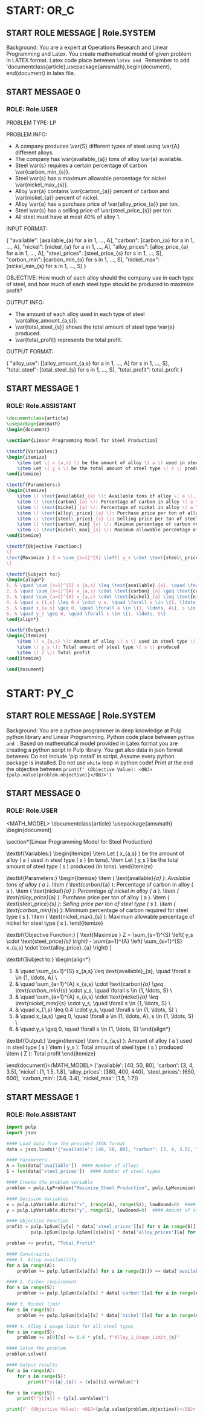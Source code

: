 # START: OR_C 
## START ROLE MESSAGE | Role.SYSTEM 
Background: You are a expert at Operations Research and Linear Programming and Latex. You create mathematical model of given problem in LATEX format. Latex code place between ```latex and ``` Remember to add 'documentclass{article},usepackage{amsmath},begin{document}, end{document} in latex file. 
## START MESSAGE 0 
### ROLE: Role.USER
<DESCRIPTION>
PROBLEM TYPE: LP

PROBLEM INFO:

- A company produces \var{S} different types of steel using \var{A} different alloys.
- The company has \var{available_{a}} tons of alloy \var{a} available.
- Steel \var{s} requires a certain percentage of carbon \var{carbon_min_{s}}.
- Steel \var{s} has a maximum allowable percentage for nickel \var{nickel_max_{s}}.
- Alloy \var{a} contains \var{carbon_{a}} percent of carbon and \var{nickel_{a}} percent of nickel.
- Alloy \var{a} has a purchase price of \var{alloy_price_{a}} per ton.
- Steel \var{s} has a selling price of \var{steel_price_{s}} per ton.
- All steel must have at most 40% of alloy 1.

INPUT FORMAT: 

{
"available": [available_{a} for a in 1, ..., A],
"carbon": [carbon_{a} for a in 1, ..., A],
"nickel": [nickel_{a} for a in 1, ..., A],
"alloy_prices": [alloy_price_{a} for a in 1, ..., A],
"steel_prices": [steel_price_{s} for s in 1, ..., S],
"carbon_min": [carbon_min_{s} for s in 1, ..., S],
"nickel_max": [nickel_min_{s} for s in 1, ..., S]
}

OBJECTIVE: How much of each alloy should the company use in each type of steel, and how much of each steel type should be produced to maximize profit?

OUTPUT INFO:

- The amount of each alloy used in each type of steel \var{alloy_amount_{a,s}}.
- \var{total_steel_{s}} shows the total amount of steel type \var{s} produced.
- \var{total_profit} represents the total profit.

OUTPUT FORMAT:

{
    "alloy_use": [[alloy_amount_{a,s} for a in 1, ..., A] for s in 1, ..., S],
    "total_steel": [total_steel_{s} for s in 1, ..., S],
    "total_profit": total_profit
}
</DESCRIPTION>


## START MESSAGE 1 
### ROLE: Role.ASSISTANT
```latex
\documentclass{article}
\usepackage{amsmath}
\begin{document}

\section*{Linear Programming Model for Steel Production}

\textbf{Variables:}
\begin{itemize}
    \item Let \( x_{a,s} \) be the amount of alloy \( a \) used in steel type \( s \) (in tons).
    \item Let \( y_s \) be the total amount of steel type \( s \) produced (in tons).
\end{itemize}

\textbf{Parameters:}
\begin{itemize}
    \item \( \text{available}_{a} \): Available tons of alloy \( a \).
    \item \( \text{carbon}_{a} \): Percentage of carbon in alloy \( a \).
    \item \( \text{nickel}_{a} \): Percentage of nickel in alloy \( a \).
    \item \( \text{alloy\_price}_{a} \): Purchase price per ton of alloy \( a \).
    \item \( \text{steel\_price}_{s} \): Selling price per ton of steel type \( s \).
    \item \( \text{carbon\_min}_{s} \): Minimum percentage of carbon required for steel type \( s \).
    \item \( \text{nickel\_max}_{s} \): Maximum allowable percentage of nickel for steel type \( s \).
\end{itemize}

\textbf{Objective Function:}
\[
\text{Maximize } Z = \sum_{s=1}^{S} \left( y_s \cdot \text{steel\_price}_{s} \right) - \sum_{a=1}^{A} \left( \sum_{s=1}^{S} x_{a,s} \cdot \text{alloy\_price}_{a} \right)
\]

\textbf{Subject to:}
\begin{align*}
1. & \quad \sum_{s=1}^{S} x_{a,s} \leq \text{available}_{a}, \quad \forall a \in \{1, \ldots, A\} \\
2. & \quad \sum_{a=1}^{A} x_{a,s} \cdot \text{carbon}_{a} \geq \text{carbon\_min}_{s} \cdot y_s, \quad \forall s \in \{1, \ldots, S\} \\
3. & \quad \sum_{a=1}^{A} x_{a,s} \cdot \text{nickel}_{a} \leq \text{nickel\_max}_{s} \cdot y_s, \quad \forall s \in \{1, \ldots, S\} \\
4. & \quad x_{1,s} \leq 0.4 \cdot y_s, \quad \forall s \in \{1, \ldots, S\} \\
5. & \quad x_{a,s} \geq 0, \quad \forall a \in \{1, \ldots, A\}, s \in \{1, \ldots, S\} \\
6. & \quad y_s \geq 0, \quad \forall s \in \{1, \ldots, S\}
\end{align*}

\textbf{Output:}
\begin{itemize}
    \item \( x_{a,s} \): Amount of alloy \( a \) used in steel type \( s \)
    \item \( y_s \): Total amount of steel type \( s \) produced
    \item \( Z \): Total profit
\end{itemize}

\end{document}
```

# START: PY_C 
## START ROLE MESSAGE | Role.SYSTEM 
Background: You are a python programmer in deep knowledge at Pulp python library and Linear Programming. Python code place between ```python and ```. Based on mathematical model provided in Latex format you are creating a python script in Pulp library. You get also data in json format between: <DATA></DATA> Do not include 'pip install' in script. Assume every python package is installed. Do not use `while` loop in python code! Print at the end the objective between <OBJ></OBJ> `print(f' (Objective Value): <OBJ>{pulp.value(problem.objective)}</OBJ>')` 
## START MESSAGE 0 
### ROLE: Role.USER
<MATH_MODEL>
\documentclass{article}
\usepackage{amsmath}
\begin{document}

\section*{Linear Programming Model for Steel Production}

\textbf{Variables:}
\begin{itemize}
    \item Let \( x_{a,s} \) be the amount of alloy \( a \) used in steel type \( s \) (in tons).
    \item Let \( y_s \) be the total amount of steel type \( s \) produced (in tons).
\end{itemize}

\textbf{Parameters:}
\begin{itemize}
    \item \( \text{available}_{a} \): Available tons of alloy \( a \).
    \item \( \text{carbon}_{a} \): Percentage of carbon in alloy \( a \).
    \item \( \text{nickel}_{a} \): Percentage of nickel in alloy \( a \).
    \item \( \text{alloy\_price}_{a} \): Purchase price per ton of alloy \( a \).
    \item \( \text{steel\_price}_{s} \): Selling price per ton of steel type \( s \).
    \item \( \text{carbon\_min}_{s} \): Minimum percentage of carbon required for steel type \( s \).
    \item \( \text{nickel\_max}_{s} \): Maximum allowable percentage of nickel for steel type \( s \).
\end{itemize}

\textbf{Objective Function:}
\[
\text{Maximize } Z = \sum_{s=1}^{S} \left( y_s \cdot \text{steel\_price}_{s} \right) - \sum_{a=1}^{A} \left( \sum_{s=1}^{S} x_{a,s} \cdot \text{alloy\_price}_{a} \right)
\]

\textbf{Subject to:}
\begin{align*}
1. & \quad \sum_{s=1}^{S} x_{a,s} \leq \text{available}_{a}, \quad \forall a \in \{1, \ldots, A\} \\
2. & \quad \sum_{a=1}^{A} x_{a,s} \cdot \text{carbon}_{a} \geq \text{carbon\_min}_{s} \cdot y_s, \quad \forall s \in \{1, \ldots, S\} \\
3. & \quad \sum_{a=1}^{A} x_{a,s} \cdot \text{nickel}_{a} \leq \text{nickel\_max}_{s} \cdot y_s, \quad \forall s \in \{1, \ldots, S\} \\
4. & \quad x_{1,s} \leq 0.4 \cdot y_s, \quad \forall s \in \{1, \ldots, S\} \\
5. & \quad x_{a,s} \geq 0, \quad \forall a \in \{1, \ldots, A\}, s \in \{1, \ldots, S\} \\
6. & \quad y_s \geq 0, \quad \forall s \in \{1, \ldots, S\}
\end{align*}

\textbf{Output:}
\begin{itemize}
    \item \( x_{a,s} \): Amount of alloy \( a \) used in steel type \( s \)
    \item \( y_s \): Total amount of steel type \( s \) produced
    \item \( Z \): Total profit
\end{itemize}

\end{document}</MATH_MODEL>
<DATA>
{'available': [40, 50, 80], 'carbon': [3, 4, 3.5], 'nickel': [1, 1.5, 1.8], 'alloy_prices': [380, 400, 440], 'steel_prices': [650, 600], 'carbon_min': [3.6, 3.4], 'nickel_max': [1.5, 1.7]}</DATA>


## START MESSAGE 1 
### ROLE: Role.ASSISTANT
```python
import pulp
import json

#### Load data from the provided JSON format
data = json.loads('{"available": [40, 50, 80], "carbon": [3, 4, 3.5], "nickel": [1, 1.5, 1.8], "alloy_prices": [380, 400, 440], "steel_prices": [650, 600], "carbon_min": [3.6, 3.4], "nickel_max": [1.5, 1.7]}')

#### Parameters
A = len(data['available'])  #### Number of alloys
S = len(data['steel_prices'])  #### Number of steel types

#### Create the problem variable
problem = pulp.LpProblem("Maximize_Steel_Production", pulp.LpMaximize)

#### Decision Variables
x = pulp.LpVariable.dicts("x", (range(A), range(S)), lowBound=0)  #### Alloy usage in steel production
y = pulp.LpVariable.dicts("y", range(S), lowBound=0)  #### Amount of steel produced

#### Objective Function
profit = pulp.lpSum([y[s] * data['steel_prices'][s] for s in range(S)]) - \
         pulp.lpSum([pulp.lpSum([x[a][s] * data['alloy_prices'][a] for s in range(S)]) for a in range(A)])

problem += profit, "Total_Profit"

#### Constraints
#### 1. Alloy availability
for a in range(A):
    problem += pulp.lpSum([x[a][s] for s in range(S)]) <= data['available'][a], f"Available_Alloy_{a}"

#### 2. Carbon requirement
for s in range(S):
    problem += pulp.lpSum([x[a][s] * data['carbon'][a] for a in range(A)]) >= data['carbon_min'][s] * y[s], f"Carbon_Min_{s}"

#### 3. Nickel limit
for s in range(S):
    problem += pulp.lpSum([x[a][s] * data['nickel'][a] for a in range(A)]) <= data['nickel_max'][s] * y[s], f"Nickel_Max_{s}"

#### 4. Alloy 1 usage limit for all steel types
for s in range(S):
    problem += x[0][s] <= 0.4 * y[s], f"Alloy_1_Usage_Limit_{s}"

#### Solve the problem
problem.solve()

#### Output results
for a in range(A):
    for s in range(S):
        print(f"x[{a},{s}] = {x[a][s].varValue}")

for s in range(S):
    print(f"y[{s}] = {y[s].varValue}")

print(f' (Objective Value): <OBJ>{pulp.value(problem.objective)}</OBJ>')
```

